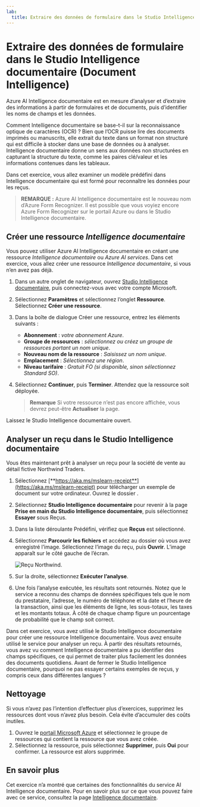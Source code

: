 ```yaml
---
lab:
  title: Extraire des données de formulaire dans le Studio Intelligence documentaire (Document Intelligence)
---
```


# Extraire des données de formulaire dans le Studio Intelligence documentaire (Document Intelligence)

Azure AI Intelligence documentaire est en mesure d’analyser et d’extraire des informations à partir de formulaires et de documents, puis d’identifier les noms de champs et les données. 

Comment Intelligence documentaire se base-t-il sur la reconnaissance optique de caractères (OCR) ? Bien que l’OCR puisse lire des documents imprimés ou manuscrits, elle extrait du texte dans un format non structuré qui est difficile à stocker dans une base de données ou à analyser. Intelligence documentaire donne un sens aux données non structurées en capturant la structure du texte, comme les paires clé/valeur et les informations contenues dans les tableaux. 

Dans cet exercice, vous allez examiner un modèle prédéfini dans Intelligence documentaire qui est formé pour reconnaître les données pour les reçus. 

> **REMARQUE :** Azure AI Intelligence documentaire est le nouveau nom d’Azure Form Recognizer. Il est possible que vous voyiez encore Azure Form Recognizer sur le portail Azure ou dans le Studio Intelligence documentaire.

## Créer une ressource *Intelligence documentaire*

Vous pouvez utiliser Azure AI Intelligence documentaire en créant une ressource *Intelligence documentaire* ou *Azure AI services*. Dans cet exercice, vous allez créer une ressource *Intelligence documentaire*, si vous n’en avez pas déjà.

1. Dans un autre onglet de navigateur, ouvrez [Studio Intelligence documentaire](https://formrecognizer.appliedai.azure.com/studio), puis connectez-vous avec votre compte Microsoft.
1. Sélectionnez **Paramètres** et sélectionnez l’onglet **Ressource**. Sélectionnez **Créer une ressource**.
1. Dans la boîte de dialogue Créer une ressource, entrez les éléments suivants :
    - **Abonnement** : *votre abonnement Azure*.
    - **Groupe de ressources** : *sélectionnez ou créez un groupe de ressources portant un nom unique*.
    - **Nouveau nom de la ressource** : *Saisissez un nom unique*.
    - **Emplacement** : *Sélectionnez une région*.
    - **Niveau tarifaire** : *Gratuit FO (si disponible, sinon sélectionnez Standard SO)*.
1. Sélectionnez **Continuer**, puis **Terminer**. Attendez que la ressource soit déployée.

    >**Remarque** Si votre ressource n’est pas encore affichée, vous devrez peut-être **Actualiser** la page.

Laissez le Studio Intelligence documentaire ouvert.

## Analyser un reçu dans le Studio Intelligence documentaire

Vous êtes maintenant prêt à analyser un reçu pour la société de vente au détail fictive Northwind Traders.

1. Sélectionnez [**https://aka.ms/mslearn-receipt**](https://aka.ms/mslearn-receipt) pour télécharger un exemple de document sur votre ordinateur. Ouvrez le dossier . 
1. Sélectionnez **Studio Intelligence documentaire** pour revenir à la page **Prise en main du Studio Intelligence documentaire**, puis sélectionnez **Essayer** sous Reçus.
1. Dans la liste déroulante Prédéfini, vérifiez que **Reçus** est sélectionné.
1. Sélectionnez **Parcourir les fichiers** et accédez au dossier où vous avez enregistré l’image. Sélectionnez l’image du reçu, puis **Ouvrir**. L’image apparaît sur le côté gauche de l’écran.

    ![Reçu Northwind.](media/document-intelligence/northwind-receipt.jpg)

1. Sur la droite, sélectionnez **Exécuter l’analyse**.
1. Une fois l’analyse exécutée, les résultats sont retournés. Notez que le service a reconnu des champs de données spécifiques tels que le nom du prestataire, l’adresse, le numéro de téléphone et la date et l’heure de la transaction, ainsi que les éléments de ligne, les sous-totaux, les taxes et les montants totaux. À côté de chaque champ figure un pourcentage de probabilité que le champ soit correct.

Dans cet exercice, vous avez utilisé le Studio Intelligence documentaire pour créer une ressource Intelligence documentaire. Vous avez ensuite utilisé le service pour analyser un reçu. À partir des résultats retournés, vous avez vu comment Intelligence documentaire a pu identifier des champs spécifiques, ce qui permet de traiter plus facilement les données des documents quotidiens. Avant de fermer le Studio Intelligence documentaire, pourquoi ne pas essayer certains exemples de reçus, y compris ceux dans différentes langues ?

## Nettoyage

Si vous n’avez pas l’intention d’effectuer plus d’exercices, supprimez les ressources dont vous n’avez plus besoin. Cela évite d’accumuler des coûts inutiles.

1. Ouvrez le [portail Microsoft Azure]( https://portal.azure.com) et sélectionnez le groupe de ressources qui contient la ressource que vous avez créée.
1. Sélectionnez la ressource, puis sélectionnez **Supprimer**, puis **Oui** pour confirmer. La ressource est alors supprimée.

## En savoir plus

Cet exercice n’a montré que certaines des fonctionnalités du service AI Intelligence documentaire. Pour en savoir plus sur ce que vous pouvez faire avec ce service, consultez la page [Intelligence documentaire](https://learn.microsoft.com/azure/ai-services/document-intelligence/overview?view=doc-intel-3.1.0).
